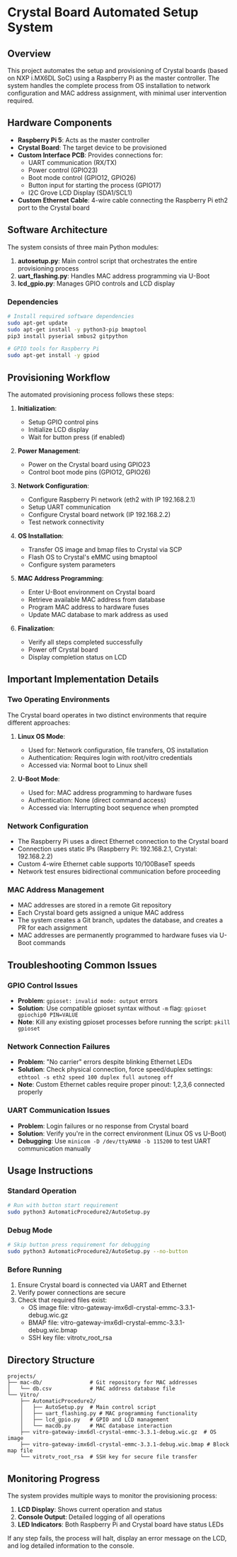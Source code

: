 # Crystal Board Automated Setup System

## Overview

This project automates the setup and provisioning of Crystal boards (based on NXP i.MX6DL SoC) using a Raspberry Pi as the master controller. The system handles the complete process from OS installation to network configuration and MAC address assignment, with minimal user intervention required.

## Hardware Components

- **Raspberry Pi 5**: Acts as the master controller
- **Crystal Board**: The target device to be provisioned
- **Custom Interface PCB**: Provides connections for:
  - UART communication (RX/TX)
  - Power control (GPIO23)
  - Boot mode control (GPIO12, GPIO26)
  - Button input for starting the process (GPIO17)
  - I2C Grove LCD Display (SDA1/SCL1)
- **Custom Ethernet Cable**: 4-wire cable connecting the Raspberry Pi eth2 port to the Crystal board

## Software Architecture

The system consists of three main Python modules:

1. **autosetup.py**: Main control script that orchestrates the entire provisioning process
2. **uart_flashing.py**: Handles MAC address programming via U-Boot
3. **lcd_gpio.py**: Manages GPIO controls and LCD display

### Dependencies

```bash
# Install required software dependencies
sudo apt-get update
sudo apt-get install -y python3-pip bmaptool
pip3 install pyserial smbus2 gitpython

# GPIO tools for Raspberry Pi
sudo apt-get install -y gpiod
```

## Provisioning Workflow

The automated provisioning process follows these steps:

1. **Initialization**:
   - Setup GPIO control pins
   - Initialize LCD display
   - Wait for button press (if enabled)

2. **Power Management**:
   - Power on the Crystal board using GPIO23
   - Control boot mode pins (GPIO12, GPIO26)

3. **Network Configuration**:
   - Configure Raspberry Pi network (eth2 with IP 192.168.2.1)
   - Setup UART communication
   - Configure Crystal board network (IP 192.168.2.2)
   - Test network connectivity

4. **OS Installation**:
   - Transfer OS image and bmap files to Crystal via SCP
   - Flash OS to Crystal's eMMC using bmaptool
   - Configure system parameters

5. **MAC Address Programming**:
   - Enter U-Boot environment on Crystal board
   - Retrieve available MAC address from database
   - Program MAC address to hardware fuses
   - Update MAC database to mark address as used

6. **Finalization**:
   - Verify all steps completed successfully
   - Power off Crystal board
   - Display completion status on LCD

## Important Implementation Details

### Two Operating Environments

The Crystal board operates in two distinct environments that require different approaches:

1. **Linux OS Mode**:
   - Used for: Network configuration, file transfers, OS installation
   - Authentication: Requires login with root/vitro credentials
   - Accessed via: Normal boot to Linux shell

2. **U-Boot Mode**:
   - Used for: MAC address programming to hardware fuses
   - Authentication: None (direct command access)
   - Accessed via: Interrupting boot sequence when prompted

### Network Configuration

- The Raspberry Pi uses a direct Ethernet connection to the Crystal board
- Connection uses static IPs (Raspberry Pi: 192.168.2.1, Crystal: 192.168.2.2)
- Custom 4-wire Ethernet cable supports 10/100BaseT speeds
- Network test ensures bidirectional communication before proceeding

### MAC Address Management

- MAC addresses are stored in a remote Git repository
- Each Crystal board gets assigned a unique MAC address
- The system creates a Git branch, updates the database, and creates a PR for each assignment
- MAC addresses are permanently programmed to hardware fuses via U-Boot commands

## Troubleshooting Common Issues

### GPIO Control Issues

- **Problem**: `gpioset: invalid mode: output` errors
- **Solution**: Use compatible gpioset syntax without `-m` flag: `gpioset gpiochip0 PIN=VALUE`
- **Note**: Kill any existing gpioset processes before running the script: `pkill gpioset`

### Network Connection Failures

- **Problem**: "No carrier" errors despite blinking Ethernet LEDs
- **Solution**: Check physical connection, force speed/duplex settings: `ethtool -s eth2 speed 100 duplex full autoneg off`
- **Note**: Custom Ethernet cables require proper pinout: 1,2,3,6 connected properly

### UART Communication Issues

- **Problem**: Login failures or no response from Crystal board
- **Solution**: Verify you're in the correct environment (Linux OS vs U-Boot)
- **Debugging**: Use `minicom -D /dev/ttyAMA0 -b 115200` to test UART communication manually

## Usage Instructions

### Standard Operation

```bash
# Run with button start requirement
sudo python3 AutomaticProcedure2/AutoSetup.py
```

### Debug Mode

```bash
# Skip button press requirement for debugging
sudo python3 AutomaticProcedure2/AutoSetup.py --no-button
```

### Before Running

1. Ensure Crystal board is connected via UART and Ethernet
2. Verify power connections are secure
3. Check that required files exist:
   - OS image file: vitro-gateway-imx6dl-crystal-emmc-3.3.1-debug.wic.gz
   - BMAP file: vitro-gateway-imx6dl-crystal-emmc-3.3.1-debug.wic.bmap
   - SSH key file: vitrotv_root_rsa

## Directory Structure

```
projects/
├── mac-db/               # Git repository for MAC addresses
│   └── db.csv            # MAC address database file
└── Vitro/
    ├── AutomaticProcedure2/
    │   ├── AutoSetup.py  # Main control script
    │   ├── uart_flashing.py # MAC programming functionality
    │   ├── lcd_gpio.py   # GPIO and LCD management
    │   └── macdb.py      # MAC database interaction
    ├── vitro-gateway-imx6dl-crystal-emmc-3.3.1-debug.wic.gz  # OS image
    ├── vitro-gateway-imx6dl-crystal-emmc-3.3.1-debug.wic.bmap # Block map file
    └── vitrotv_root_rsa  # SSH key for secure file transfer
```

## Monitoring Progress

The system provides multiple ways to monitor the provisioning process:

1. **LCD Display**: Shows current operation and status
2. **Console Output**: Detailed logging of all operations
3. **LED Indicators**: Both Raspberry Pi and Crystal board have status LEDs

If any step fails, the process will halt, display an error message on the LCD, and log detailed information to the console.
